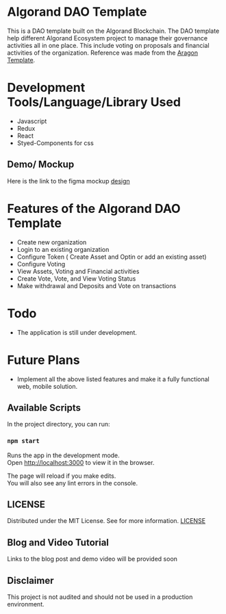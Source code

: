 # Algorand DAO Template

This is a DAO template built on the Algorand Blockchain. The DAO template help different Algorand Ecosystem project to manage their governance activities all in one place. This include voting on proposals and financial activities of the organization. Reference was made from the [Aragon Template](https://client.aragon.org/#/).

# Development Tools/Language/Library Used
- Javascript
- Redux
- React
- Styed-Components for css

## Demo/ Mockup
Here is the link to the figma mockup [design](https://www.figma.com/file/kL2a9LQUjcP9K47XvbQAh0/Algorand-DAO-Template?node-id=0%3A1)

# Features of the Algorand DAO Template
- Create new organization
- Login to an existing organization
- Configure Token ( Create Asset and Optin or add an existing asset)
- Configure Voting
- View Assets, Voting and Financial activities
- Create Vote, Vote, and View Voting Status
- Make withdrawal and Deposits and Vote on transactions

# Todo
- The application is still under development.

# Future Plans
- Implement all the above listed features and make it a fully functional web, mobile solution.

## Available Scripts

In the project directory, you can run:

### `npm start`

Runs the app in the development mode.\
Open [http://localhost:3000](http://localhost:3000) to view it in the browser.

The page will reload if you make edits.\
You will also see any lint errors in the console.

## LICENSE
Distributed under the MIT License. See for more information. [LICENSE](https://github.com/gconnect/agorand-dao-template/blob/master/LICENSE)

## Blog and Video Tutorial
Links to the blog post and demo video will be provided soon

## Disclaimer
This project is not audited and should not be used in a production environment.
